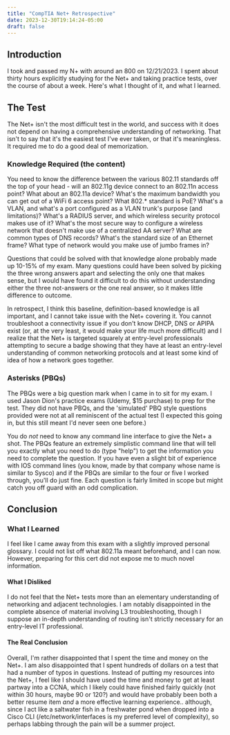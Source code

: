 ```yaml
---
title: "CompTIA Net+ Retrospective"
date: 2023-12-30T19:14:24-05:00
draft: false
---
```


## Introduction

I took and passed my N+ with around an 800 on 12/21/2023. I spent about thirty hours explicitly studying for the Net+ and taking practice tests, over the course of about a week. Here's what I thought of it, and what I learned.

## The Test

The Net+ isn't the most difficult test in the world, and success with it does not depend on having a comprehensive understanding of networking. That isn't to say that it's the easiest test I've ever taken, or that it's meaningless. It required me to do a good deal of memorization.

### Knowledge Required (the content)

You need to know the difference between the various 802.11 standards off the top of your head - will an 802.11g device connect to an 802.11n access point? What about an 802.11a device? What's the maximum bandwidth you can get out of a WiFi 6 access point? What 802.* standard is PoE? What's a VLAN, and what's a port configured as a VLAN trunk's purpose (and limitations)? What's a RADIUS server, and which wireless security protocol makes use of it? What's the most secure way to configure a wireless network that doesn't make use of a centralized AA server? What are common types of DNS records? What's the standard size of an Ethernet frame? What type of network would you make use of jumbo frames in?

Questions that could be solved with that knowledge alone probably made up 10-15% of my exam. Many questions could have been solved by picking the three wrong answers apart and selecting the only one that makes sense, but I would have found it difficult to do this without understanding either the three not-answers or the one real answer, so it makes little difference to outcome.

In retrospect, I think this baseline, definition-based knowledge is all important, and I cannot take issue with the Net+ covering it. You cannot troubleshoot a connectivity issue if you don't know DHCP, DNS or APIPA exist (or, at the very least, it would make your life much more difficult) and I realize that the Net+ is targeted squarely at entry-level professionals attempting to secure a badge showing that they have at least an entry-level understanding of common networking protocols and at least some kind of idea of how a network goes together.

### Asterisks (PBQs)

The PBQs were a big question mark when I came in to sit for my exam. I used Jason Dion's practice exams (Udemy, $15 purchase) to prep for the test. They did not have PBQs, and the 'simulated' PBQ style questions provided were not at all reminiscent of the actual test (I expected this going in, but this still meant I'd never seen one before.)

You do *not* need to know any command line interface to give the Net+ a shot. The PBQs feature an extremely simplistic command line that will tell you exactly what you need to do (type "help") to get the information you need to complete the question. If you have even a slight bit of experience with IOS command lines (you know, made by that company whose name is similar to Sysco) and if the PBQs are similar to the four or five I worked through, you'll do just fine. Each question is fairly limited in scope but might catch you off guard with an odd complication.

## Conclusion

### What I Learned

I feel like I came away from this exam with a slightly improved personal glossary. I could not list off what 802.11a meant beforehand, and I can now. However, preparing for this cert did not expose me to much novel information.

#### What I Disliked

I do not feel that the Net+ tests more than an elementary understanding of networking and adjacent technologies. I am notably disappointed in the complete absence of material involving L3 troubleshooting, though I suppose an in-depth understanding of routing isn't strictly necessary for an entry-level IT professional.

#### The Real Conclusion

Overall, I'm rather disappointed that I spent the time and money on the Net+. I am also disappointed that I spent hundreds of dollars on a test that had a number of typos in questions. Instead of putting my resources into the Net+, I feel like I should have used the time and money to get at least partway into a CCNA, which I likely could have finished fairly quickly (not within 30 hours, maybe 90 or 120?) and would have probably been both a better resume item *and* a more effective learning experience.. although, since I act like a saltwater fish in a freshwater pond when dropped into a Cisco CLI (/etc/network/interfaces is my preferred level of complexity), so perhaps labbing through the pain will be a summer project.